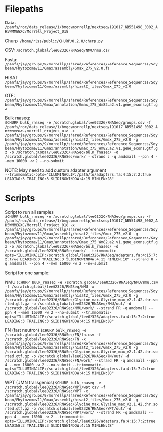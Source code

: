 # Filepaths


Data: `/panfs/roc/data_release/1/bmgc/morrellp/nextseq/191017_NB551498_0002_AH5WMMBGXC/Morrell_Project_018  ` 

Churp: `/home/riss/public/CHURP/0.2.0/churp.py`    

CSV: `/scratch.global/lee02326/RNASeq/NMU/nmu.csv`    

Fasta: `/panfs/jay/groups/9/morrellp/shared/References/Reference_Sequences/Soybean/PhytozomeV11/Gmax/assembly/Gmax_275_v2.0.fa`    
     
HISAT: `/panfs/jay/groups/9/morrellp/shared/References/Reference_Sequences/Soybean/PhytozomeV11/Gmax/assembly/hisat2_files/Gmax_275_v2.0`      
    
GTF: `/panfs/jay/groups/9/morrellp/shared/References/Reference_Sequences/Soybean/PhytozomeV11/Gmax/annotation/Gmax_275_Wm82.a2.v1.gene_exons.gtf.gz`
 
Bulk rnaseq:  
`$CHURP bulk_rnaseq -e /scratch.global/lee02326/RNASeq/groups.csv -f /panfs/roc/data_release/1/bmgc/morrellp/nextseq/191017_NB551498_0002_AH5WMMBGXC/Morrell_Project_018 -x /panfs/jay/groups/9/morrellp/shared/References/Reference_Sequences/Soybean/PhytozomeV11/Gmax/assembly/hisat2_files/Gmax_275_v2.0 -g /panfs/jay/groups/9/morrellp/shared/References/Reference_Sequences/Soybean/PhytozomeV11/Gmax/annotation/Gmax_275_Wm82.a2.v1.gene_exons.gtf.gz -o /scratch.global/lee02326/RNASeq/bulk_rnaseq/ -d /scratch.global/lee02326/RNASeq/work/ --strand U -q amdsmall --ppn 4 --mem 16000 -w 2 --no-submit`

        
NOTE: May need to add custom adapter argument         
`--trimmomatic-opts="ILLUMINACLIP:/path/to/adapters.fa:4:15:7:2:true LEADING:3 TRAILING:3 SLIDINGWINDOW:4:15 MINLEN:18"`


# Scripts             
Script to run all samples:         
`
$CHURP bulk_rnaseq -e /scratch.global/lee02326/RNASeq/groups.csv -f /panfs/roc/data_release/1/bmgc/morrellp/nextseq/191017_NB551498_0002_AH5WMMBGXC/Morrell_Project_018 -x /panfs/jay/groups/9/morrellp/shared/References/Reference_Sequences/Soybean/PhytozomeV11/Gmax/assembly/hisat2_files/Gmax_275_v2.0 -g /panfs/jay/groups/9/morrellp/shared/References/Reference_Sequences/Soybean/PhytozomeV11/Gmax/annotation/Gmax_275_Wm82.a2.v1.gene_exons.gtf.gz -o /scratch.global/lee02326/RNASeq/bulk_rnaseq/ -d /scratch.global/lee02326/RNASeq/work/ --trimmomatic-opts="ILLUMINACLIP:/scratch.global/lee02326/RNASeq/adapters.fa:4:15:7:2:true LEADING:3 TRAILING:3 SLIDINGWINDOW:4:15 MINLEN:18" --strand U -q amdsmall --ppn 4 --mem 16000 -w 2 --no-submit
`

Script for one sample:  

NMU 
`
$CHURP bulk_rnaseq -e /scratch.global/lee02326/RNASeq/NMU/nmu.csv -f /scratch.global/lee02326/RNASeq/NMU -x /panfs/jay/groups/9/morrellp/shared/References/Reference_Sequences/Soybean/PhytozomeV11/Gmax/assembly/hisat2_files/Gmax_275_v2.0 -g /scratch.global/lee02326/RNASeq/Glycine_max.Glycine_max_v2.1.42.chr.sorted.gtf.gz -o /scratch.global/lee02326/RNASeq/NMU/out/ -d /scratch.global/lee02326/RNASeq/NMU/work/ --strand FR -q amdsmall --ppn 4 --mem 16000 -w 2 --no-submit --trimmomatic-opts="ILLUMINACLIP:/scratch.global/lee02326/adapters.fa:4:15:7:2:true LEADING:3 TRAILING:3 SLIDINGWINDOW:4:15 MINLEN:18" 
`

FN (fast neutron)
`
$CHURP bulk_rnaseq -e /scratch.global/lee02326/RNASeq/FN/fn.csv -f /scratch.global/lee02326/RNASeq/FN -x /panfs/jay/groups/9/morrellp/shared/References/Reference_Sequences/Soybean/PhytozomeV11/Gmax/assembly/hisat2_files/Gmax_275_v2.0 -g /scratch.global/lee02326/RNASeq/Glycine_max.Glycine_max_v2.1.42.chr.sorted.gtf.gz -o /scratch.global/lee02326/RNASeq/FN/out/ -d /scratch.global/lee02326/RNASeq/FN/work/ --strand FR -q amdsmall --ppn 4 --mem 16000 -w 2 --no-submit --trimmomatic-opts="ILLUMINACLIP:/scratch.global/lee02326/adapters.fa:4:15:7:2:true LEADING:3 TRAILING:3 SLIDINGWINDOW:4:15 MINLEN:18"
`

WPT (UMN transgenics)
`
$CHURP bulk_rnaseq -e /scratch.global/lee02326/RNASeq/WPT/wpt.csv -f /scratch.global/lee02326/RNASeq/WPT -x /panfs/jay/groups/9/morrellp/shared/References/Reference_Sequences/Soybean/PhytozomeV11/Gmax/assembly/hisat2_files/Gmax_275_v2.0 -g /scratch.global/lee02326/RNASeq/Glycine_max.Glycine_max_v2.1.42.chr.sorted.gtf.gz -o /scratch.global/lee02326/RNASeq/WPT/out/ -d /scratch.global/lee02326/RNASeq/WPT/work/ --strand FR -q amdsmall --ppn 4 --mem 16000 -w 2 --trimmomatic-opts="ILLUMINACLIP:/scratch.global/lee02326/adapters.fa:4:15:7:2:true LEADING:3 TRAILING:3 SLIDINGWINDOW:4:15 MINLEN:18"
`
